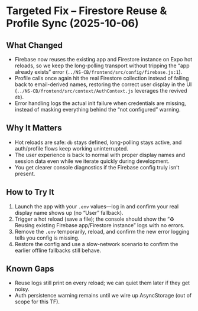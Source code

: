 # Targeted Fix – Firestore Reuse & Profile Sync (2025-10-06)

## What Changed
- Firebase now reuses the existing app and Firestore instance on Expo hot reloads, so we keep the long-polling transport without tripping the “app already exists” error (`../NS-CB/frontend/src/config/firebase.js:1`).
- Profile calls once again hit the real Firestore collection instead of falling back to email-derived names, restoring the correct user display in the UI (`../NS-CB/frontend/src/context/AuthContext.js` leverages the revived `db`).
- Error handling logs the actual init failure when credentials are missing, instead of masking everything behind the “not configured” warning.

## Why It Matters
- Hot reloads are safe: `db` stays defined, long-polling stays active, and auth/profile flows keep working uninterrupted.
- The user experience is back to normal with proper display names and session data even while we iterate quickly during development.
- You get clearer console diagnostics if the Firebase config truly isn’t present.

## How to Try It
1. Launch the app with your `.env` values—log in and confirm your real display name shows up (no “User” fallback).
2. Trigger a hot reload (save a file); the console should show the “♻️ Reusing existing Firebase app/Firestore instance” logs with no errors.
3. Remove the `.env` temporarily, reload, and confirm the new error logging tells you config is missing.
4. Restore the config and use a slow-network scenario to confirm the earlier offline fallbacks still behave.

## Known Gaps
- Reuse logs still print on every reload; we can quiet them later if they get noisy.
- Auth persistence warning remains until we wire up AsyncStorage (out of scope for this TF).

